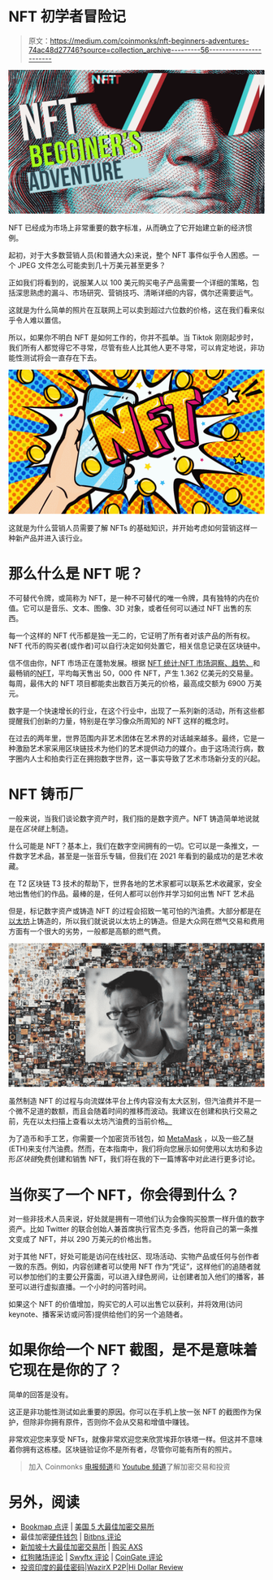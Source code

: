# NFT 初学者冒险记

> 原文：<https://medium.com/coinmonks/nft-beginners-adventures-74ac48d27746?source=collection_archive---------56----------------------->

![](img/4d3c5ba0e045c9c57a653bd22243c709.png)

NFT 已经成为市场上非常重要的数字标准，从而确立了它开始建立新的经济惯例。

起初，对于大多数营销人员(和普通大众)来说，整个 NFT 事件似乎令人困惑。一个 JPEG 文件怎么可能卖到几十万美元甚至更多？

正如我们将看到的，说服某人以 100 美元购买电子产品需要一个详细的策略，包括深思熟虑的漏斗、市场研究、营销技巧、清晰详细的内容，偶尔还需要运气。

这就是为什么简单的照片在互联网上可以卖到超过六位数的价格，这在我们看来似乎令人难以置信。

所以，如果你不明白 NFT 是如何工作的，你并不孤单。当 Tiktok 刚刚起步时，我们所有人都觉得它不寻常，尽管有些人比其他人更不寻常，可以肯定地说，非功能性测试将会一直存在下去。

![](img/f43b7eaf82c4e0c989f0bb1b24930ee3.png)

这就是为什么营销人员需要了解 NFTs 的基础知识，并开始考虑如何营销这样一种新产品并进入该行业。

# 那么什么是 NFT 呢？

不可替代令牌，或简称为 NFT，是一种不可替代的唯一令牌，具有独特的内在价值。它可以是音乐、文本、图像、3D 对象，或者任何可以通过 NFT 出售的东西。

每一个这样的 NFT 代币都是独一无二的，它证明了所有者对该产品的所有权。NFT 代币的购买者(或作者)可以自行决定如何处置它，相关信息记录在区块链中。

信不信由你，NFT 市场正在蓬勃发展。根据 [NFT 统计:NFT 市场洞察、趋势、](http://nft-stats.com/)和最畅销的[NFT](http://nft-stats.com/)，平均每天售出 50，000 件 NFT，产生 1.362 亿美元的交易量。每周，最伟大的 NFT 项目都能卖出数百万美元的价格，最高成交额为 6900 万美元。

数字是一个快速增长的行业，在这个行业中，出现了一系列新的活动，所有这些都提醒我们创新的力量，特别是在学习像众所周知的 NFT 这样的概念时。

在过去的两年里，世界范围内非艺术团体在艺术界的对话越来越多。最终，它是一种激励艺术家采用区块链技术为他们的艺术提供动力的媒介。由于这场流行病，数字圈内人士和拍卖行正在拥抱数字世界，这一事实导致了艺术市场新分支的兴起。

# NFT 铸币厂

一般来说，当我们谈论数字资产时，我们指的是数字资产。NFT 铸造简单地说就是在*区块链*上制造。

什么可能是 NFT？基本上，我们在数字空间拥有的一切。它可以是一条推文，一件数字艺术品，甚至是一张音乐专辑，但我们在 2021 年看到的最成功的是艺术收藏。

在 T2 区块链 T3 技术的帮助下，世界各地的艺术家都可以联系艺术收藏家，安全地出售他们的作品。最棒的是，任何人都可以创作并学习如何出售 NFT 艺术品

但是，标记数字资产或铸造 NFT 的过程会招致一笔可怕的汽油费。大部分都是在[以太坊](https://es.beincrypto.com/precio/ethereum/)上铸造的，所以我们就说说以太坊上的铸造。但是大众网在燃气交易和费用方面有一个很大的劣势，一般都是高额的燃气费。

![](img/232b4d35154d85769123aaa505a0a09e.png)

虽然制造 NFT 的过程与向流媒体平台上传内容没有太大区别，但汽油费并不是一个微不足道的数额，而且会随着时间的推移而波动。我建议在创建和执行交易之前，先在以太扫描上查看以太坊汽油费的当前价格[。](https://etherscan.io/gastracker)

为了造币和手工艺，你需要一个加密货币钱包，如 [MetaMask](https://es.beincrypto.com/aprende/metamask-guia-completa/) ，以及一些乙醚(ETH)来支付汽油费。然而，在本指南中，我们将向您展示如何使用以太坊和多边形*区块链*免费创建和销售 NFT，我们将在我的下一篇博客中对此进行更多讨论。

# 当你买了一个 NFT，你会得到什么？

对一些非技术人员来说，好处就是拥有一项他们认为会像购买股票一样升值的数字资产。比如 Twitter 的联合创始人兼首席执行官杰克·多西，他将自己的第一条推文变成了 NFT，并以 290 万美元的价格出售。

对于其他 NFT，好处可能是访问在线社区、现场活动、实物产品或任何与创作者一致的东西。例如，内容创建者可以使用 NFT 作为“凭证”，这样他们的追随者就可以参加他们的主要公开露面，可以进入绿色房间，让创建者加入他们的播客，甚至可以进行虚拟直播。一个小时的问答时间。

如果这个 NFT 的价值增加，购买它的人可以出售它以获利，并将效用(访问 keynote、播客采访或问答)提供给他们的另一个追随者。

# 如果你给一个 NFT 截图，是不是意味着它现在是你的了？

简单的回答是没有。

这正是非功能性测试如此重要的原因。你可以在手机上放一张 NFT 的截图作为保护，但除非你拥有原件，否则你不会从交易和增值中赚钱。

非常欢迎您来享受 NFTs，就像非常欢迎您来欣赏埃菲尔铁塔一样。但这并不意味着你拥有这栋楼。区块链验证你不是所有者，尽管你可能有所有的照片。

> 加入 Coinmonks [电报频道](https://t.me/coincodecap)和 [Youtube 频道](https://www.youtube.com/c/coinmonks/videos)了解加密交易和投资

# 另外，阅读

*   [Bookmap 点评](https://coincodecap.com/bookmap-review-2021-best-trading-software) | [美国 5 大最佳加密交易所](https://coincodecap.com/crypto-exchange-usa)
*   最佳加密[硬件钱包](/coinmonks/hardware-wallets-dfa1211730c6) | [Bitbns 评论](/coinmonks/bitbns-review-38256a07e161)
*   [新加坡十大最佳加密交易所](https://coincodecap.com/crypto-exchange-in-singapore) | [购买 AXS](https://coincodecap.com/buy-axs-token)
*   [红狗赌场评论](https://coincodecap.com/red-dog-casino-review) | [Swyftx 评论](https://coincodecap.com/swyftx-review) | [CoinGate 评论](https://coincodecap.com/coingate-review)
*   [投资印度的最佳密码](https://coincodecap.com/best-crypto-to-invest-in-india-in-2021)|[WazirX P2P](https://coincodecap.com/wazirx-p2p)|[Hi Dollar Review](https://coincodecap.com/hi-dollar-review)